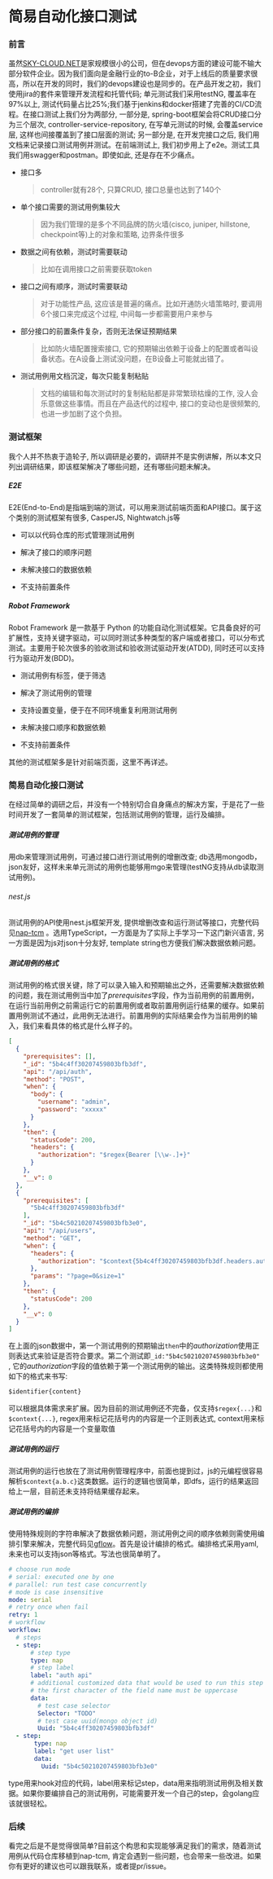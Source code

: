 # 简易自动化接口测试

### 前言

虽然[SKY-CLOUD.NET](http://www.sky-cloud.net)是家规模很小的公司，但在devops方面的建设可能不输大部分软件企业。因为我们面向是金融行业的to-B企业，对于上线后的质量要求很高，所以在开发的同时，我们的devops建设也是同步的。在产品开发之初，我们使用jira的套件来管理开发流程和托管代码; 单元测试我们采用testNG, 覆盖率在97%以上, 测试代码量占比25%;我们基于jenkins和docker搭建了完善的CI/CD流程。在接口测试上我们分为两部分, 一部分是, spring-boot框架会将CRUD接口分为三个层次, controller-service-repository, 在写单元测试的时候, 会覆盖service层, 这样也间接覆盖到了接口层面的测试; 另一部分是, 在开发完接口之后, 我们用文档来记录接口测试用例并测试。在前端测试上, 我们初步用上了e2e。测试工具我们用swagger和postman。即使如此, 还是存在不少痛点。

- 接口多

  >  controller就有28个, 只算CRUD, 接口总量也达到了140个

- 单个接口需要的测试用例集较大

  >  因为我们管理的是多个不同品牌的防火墙(cisco, juniper, hillstone, checkpoint等)上的对象和策略, 边界条件很多

- 数据之间有依赖，测试时需要联动

  > 比如在调用接口之前需要获取token

- 接口之间有顺序，测试时需要联动

  > 对于功能性产品, 这应该是普遍的痛点。比如开通防火墙策略时, 要调用6个接口来完成这个过程, 中间每一步都需要用户来参与

- 部分接口的前置条件复杂，否则无法保证预期结果

  > 比如防火墙配置搜索接口, 它的预期输出依赖于设备上的配置或者叫设备状态。在A设备上测试没问题，在B设备上可能就出错了。

- 测试用例用文档沉淀，每次只能复制粘贴

  > 文档的编辑和每次测试时的复制粘贴都是非常繁琐枯燥的工作, 没人会乐意做这些事情。而且在产品迭代的过程中, 接口的变动也是很频繁的, 也进一步加剧了这个负担。

### 测试框架

我个人并不热衷于造轮子, 所以调研是必要的，调研并不是实例讲解，所以本文只列出调研结果，即该框架解决了哪些问题，还有哪些问题未解决。

##### E2E

E2E(End-to-End)是指端到端的测试，可以用来测试前端页面和API接口。属于这个类别的测试框架有很多, CasperJS, Nightwatch.js等

* 可以以代码仓库的形式管理测试用例


* 解决了接口的顺序问题


* 未解决接口的数据依赖
* 不支持前置条件

##### Robot Framework

Robot Framework 是一款基于 Python 的功能自动化测试框架。它具备良好的可扩展性，支持关键字驱动，可以同时测试多种类型的客户端或者接口，可以分布式测试。主要用于轮次很多的验收测试和验收测试驱动开发(ATDD), 同时还可以支持行为驱动开发(BDD)。

* 测试用例有标签，便于筛选
* 解决了测试用例的管理
* 支持设置变量，便于在不同环境重复利用测试用例


* 未解决接口顺序和数据依赖
* 不支持前置条件

其他的测试框架多是针对前端页面，这里不再详述。

### 简易自动化接口测试

在经过简单的调研之后，并没有一个特别切合自身痛点的解决方案，于是花了一些时间开发了一套简单的测试框架，包括测试用例的管理，运行及编排。

##### 测试用例的管理

用db来管理测试用例，可通过接口进行测试用例的增删改查; db选用mongodb，json友好，这样未来单元测试的用例也能够用mgo来管理(testNG支持从db读取测试用例)。

###### nest.js

测试用例的API使用nest.js框架开发, 提供增删改查和运行测试等接口，完整代码见[nap-tcm](https://github.com/songtianyi/nap-tcm) 。选用TypeScript，一方面是为了实际上手学习一下这门新兴语言, 另一方面是因为js对json十分友好, template string也方便我们解决数据依赖问题。

##### 测试用例的格式

测试用例的格式很关键，除了可以录入输入和预期输出之外，还需要解决数据依赖的问题，我在测试用例当中加了*prerequisites*字段，作为当前用例的前置用例，在运行当前用例之前需运行它的前置用例或者取前置用例运行结果的缓存。如果前置用例测试不通过，此用例无法进行。前置用例的实际结果会作为当前用例的输入，我们来看具体的格式是什么样子的。

```json
[
  {
    "prerequisites": [],
    "_id": "5b4c4ff30207459803bfb3df",
    "api": "/api/auth",
    "method": "POST",
    "when": {
      "body": {
        "username": "admin",
        "password": "xxxxx"
      }
    },
    "then": {
      "statusCode": 200,
      "headers": {
        "authorization": "$regex{Bearer [\\w-.]+}"
      }
    },
    "__v": 0
  },
  {
    "prerequisites": [
      "5b4c4ff30207459803bfb3df"
    ],
    "_id": "5b4c50210207459803bfb3e0",
    "api": "/api/users",
    "method": "GET",
    "when": {
      "headers": {
        "authorization": "$context{5b4c4ff30207459803bfb3df.headers.authorization}"
      },
      "params": "?page=0&size=1"
    },
    "then": {
      "statusCode": 200
    },
    "__v": 0
  }
]
```

在上面的json数据中，第一个测试用例的预期输出`then`中的*authorization*使用正则表达式来验证是否符合要求。第二个测试即`_id:"5b4c50210207459803bfb3e0" `, 它的*authorization*字段的值依赖于第一个测试用例的输出。这类特殊规则都使用如下的格式来书写:

```javascript
$identifier{content}
```

可以根据具体需求来扩展。因为目前的测试用例还不完备，仅支持`$regex{...}`和`$context{...}`, regex用来标记花括号内的内容是一个正则表达式, context用来标记花括号内的内容是一个变量取值

##### 测试用例的运行

测试用例的运行也放在了测试用例管理程序中，前面也提到过，js的元编程很容易解析`$context{a.b.c}`这类数据。运行的逻辑也很简单，即dfs，运行的结果返回给上一层，目前还未支持将结果缓存起来。

##### 测试用例的编排

使用特殊规则的字符串解决了数据依赖问题，测试用例之间的顺序依赖则需使用编排引擎来解决，完整代码见[gflow](https://github.com/songtianyi/gflow)。首先是设计编排的格式。编排格式采用yaml, 未来也可以支持json等格式。写法也很简单明了。

```yaml
# choose run mode
# serial: executed one by one
# parallel: run test case concurrently
# mode is case insensitive
mode: serial
# retry once when fail
retry: 1
# workflow
workflow:
  # steps
  - step:
      # step type
      type: nap
      # step label
      label: "auth api"
      # additional customized data that would be used to run this step
      # the first character of the field name must be uppercase
      data:
        # test case selector
        Selector: "TODO"
        # test case uuid(mongo object id)
        Uuid: "5b4c4ff30207459803bfb3df"
  - step:
       type: nap
       label: "get user list"
       data:
         Uuid: "5b4c50210207459803bfb3e0"
```

type用来hook对应的代码，label用来标记step，data用来指明测试用例及相关数据。如果你要编排自己的测试用例，可能需要开发一个自己的step，会golang应该就很轻松。

### 后续

看完之后是不是觉得很简单?目前这个构思和实现能够满足我们的需求，随着测试用例从代码仓库移植到nap-tcm, 肯定会遇到一些问题，也会带来一些改进。如果你有更好的建议也可以跟我联系，或者提pr/issue。
